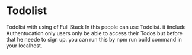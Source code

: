 # Todolist
Todolist with using of Full Stack 
In this people can use Todolist.
it iinclude Authentucation only users only be able to access their Todos but before that he neede to sign up.
you can run this by npm run build command in your localhost.
